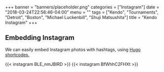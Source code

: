 +++
banner = "banners/placeholder.png"
categories = ["Instagram"]
date = "2018-03-24T22:56:46-04:00"
menu = ""
tags = ["Kendo", "Tournaments", "Detroit", "Boston", "Michael Luckenbill", "Shuji Matsushita"]
title = "Kendo Instagram"
+++

## Embedding Instagram

We can easily embed Instagram photos with hashtags, using [Hugo shortcodes.](https://gohugo.io/content-management/shortcodes/)

<!--more-->

{{< instagram BLE_nmJBlRD >}}
{{< instagram BfWhhC2FHXt >}}

